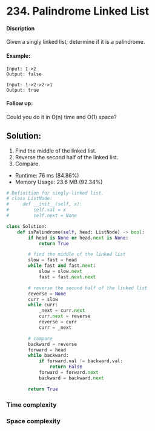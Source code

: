 # 234. Palindrome Linked List 

#### Discription

Given a singly linked list, determine if it is a palindrome.

#### Example:

```
Input: 1->2
Output: false

Input: 1->2->2->1
Output: true
```

#### Follow up:

Could you do it in O(n) time and O(1) space?

## Solution:

1. Find the middle of the linked list.
2. Reverse the second half of the linked list.
3. Compare.

- Runtime: 76 ms (84.86%)
- Memory Usage: 23.6 MB (92.34%)

```python
# Definition for singly-linked list.
# class ListNode:
#     def __init__(self, x):
#         self.val = x
#         self.next = None

class Solution:
    def isPalindrome(self, head: ListNode) -> bool:
        if head is None or head.next is None:
            return True

        # find the middle of the linked list
        slow = fast = head
        while fast and fast.next:
            slow = slow.next
            fast = fast.next.next

        # reverse the second half of the linked list
        reverse = None
        curr = slow
        while curr:
            _next = curr.next
            curr.next = reverse
            reverse = curr
            curr = _next

        # compare
        backward = reverse
        forward = head
        while backward:
            if forward.val != backward.val:
                return False
            forward = forward.next
            backward = backward.next

        return True
```

### Time complexity

### Space complexity
